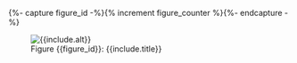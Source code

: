 {%- capture figure_id -%}{% increment figure_counter %}{%- endcapture -%}
<figure id="figure_{{figure_id}}">
<img src="{{include.file}}" alt="{{include.alt}}"/>
<figcaption>Figure {{figure_id}}: {{include.title}}</figcaption>
</figure>
